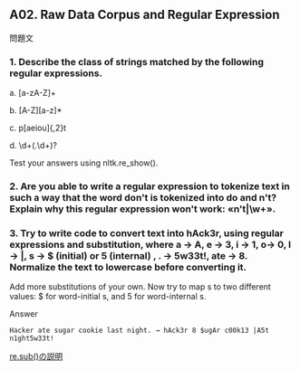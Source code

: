 ## A02. Raw Data Corpus and Regular Expression

問題文

### 1. Describe the class of strings matched by the following regular expressions.

a. [a-zA-Z]+

b. [A-Z][a-z]*

c. p[aeiou]{,2}t

d. \d+(\.\d+)?

Test your answers using nltk.re_show().

### 2. Are you able to write a regular expression to tokenize text in such a way that the word don't is tokenized into do and n't? Explain why this regular expression won't work: «n't|\w+».

### 3. Try to write code to convert text into hAck3r, using regular expressions and substitution, where a → A, e → 3, i → 1, o→ 0, l → |, s → $ (initial) or 5 (internal) , . → 5w33t!, ate → 8. Normalize the text to lowercase before converting it. 

Add more substitutions of your own. Now try to map s to two different values: $ for word-initial s, and 5 for word-internal s.

Answer 

```
Hacker ate sugar cookie last night. → hAck3r 8 $ugAr c00k13 |A5t n1ght5w33t!
```

[re.sub()の説明](https://note.nkmk.me/python-str-replace-translate-re-sub/)
